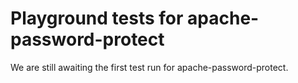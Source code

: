 # Playground tests for apache-password-protect
We are still awaiting the first test run for apache-password-protect.

